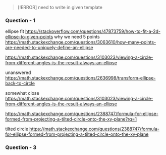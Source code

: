 >[!ERROR]
>need to write in given template

### Question - 1

ellipse fit 
https://stackoverflow.com/questions/47873759/how-to-fit-a-2d-ellipse-to-given-points
why we need 5 points 
https://math.stackexchange.com/questions/3063610/how-many-points-are-needed-to-uniquely-define-an-ellipse


https://math.stackexchange.com/questions/3103023/viewing-a-circle-from-different-angles-is-the-result-always-an-ellipse

unanswered
https://math.stackexchange.com/questions/2636998/transform-ellipse-back-to-circle


somewhat close 
https://math.stackexchange.com/questions/3103023/viewing-a-circle-from-different-angles-is-the-result-always-an-ellipse

https://math.stackexchange.com/questions/2388747/formula-for-ellipse-formed-from-projecting-a-tilted-circle-onto-the-xy-plane?rq=1


tilted circle
https://math.stackexchange.com/questions/2388747/formula-for-ellipse-formed-from-projecting-a-tilted-circle-onto-the-xy-plane

### Question - 3

